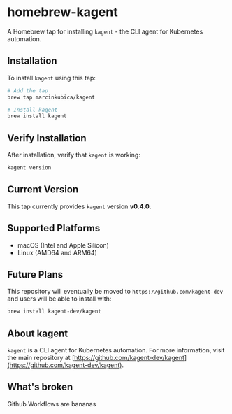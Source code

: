 # homebrew-kagent

A Homebrew tap for installing `kagent` - the CLI agent for Kubernetes automation.

## Installation

To install `kagent` using this tap:

```bash
# Add the tap
brew tap marcinkubica/kagent

# Install kagent
brew install kagent
```

## Verify Installation

After installation, verify that `kagent` is working:

```bash
kagent version
```

## Current Version

This tap currently provides `kagent` version **v0.4.0**.

## Supported Platforms

- macOS (Intel and Apple Silicon)
- Linux (AMD64 and ARM64)

## Future Plans

This repository will eventually be moved to `https://github.com/kagent-dev` and users will be able to install with:

```bash
brew install kagent-dev/kagent
```

## About kagent

`kagent` is a CLI agent for Kubernetes automation. For more information, visit the main repository at [https://github.com/kagent-dev/kagent](https://github.com/kagent-dev/kagent).

## What's broken

Github Workflows are bananas
